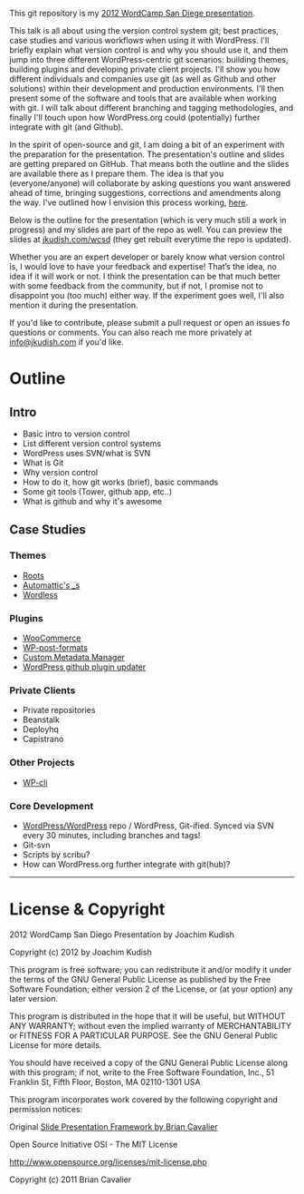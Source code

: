 This git repository is my [2012 WordCamp San Diege presentation](http://2012.sandiego.wordcamp.org/schedule/).

This talk is all about using the version control system git; best practices, case studies and various workflows when using it with WordPress. I'll briefly explain what version control is and why you should use it, and them jump into three different WordPress-centric git scenarios: building themes, building plugins and developing private client projects. I'll show you how different individuals and companies use git (as well as Github and other solutions) within their development and production environments. I'll then present some of the software and tools that are available when working with git. I will talk about different branching and tagging methodologies, and finally I'll touch upon how WordPress.org could (potentially) further integrate with git (and Github). 

In the spirit of open-source and git, I am doing a bit of an experiment with the preparation for the presentation. The presentation's outline and slides are getting prepared on GitHub. That means both the outline and the slides are available there as I prepare them. The idea is that you (everyone/anyone) will collaborate by asking questions you want answered ahead of time, bringing suggestions, corrections and amendments along the way. I've outlined how I envision this process working, [here](http://jkudish.com/wordcamp-san-diego-2012/).

Below is the outline for the presentation (which is very much still a work in progress) and my slides are part of the repo as well. You can preview the slides at [jkudish.com/wcsd](http://jkudish.com/wcsd) (they get rebuilt everytime the repo is updated).

Whether you are an expert developer or barely know what version control is, I would love to have your feedback and expertise! That’s the idea, no idea if it will work or not. I think the presentation can be that much better with some feedback from the community, but if not, I promise not to disappoint you (too much) either way. If the experiment goes well, I'll also mention it during the presentation.

If you'd like to contribute, please submit a pull request or open an issues fo questions or comments. You can also reach me more privately at [info@jkudish.com](info@jkudish.com) if you'd like.

# Outline

## Intro

* Basic intro to version control
* List different version control systems
* WordPress uses SVN/what is SVN
* What is Git
* Why version control
* How to do it, how git works (brief), basic commands
* Some git tools (Tower, github app, etc..)
* What is github and why it's awesome

## Case Studies

### Themes

* [Roots](https://github.com/retlehs/roots)
* [Automattic's _s](https://github.com/Automattic/_s)
* [Wordless](https://github.com/welaika/wordless)

### Plugins

* [WooCommerce](https://github.com/woothemes/woocommerce)
* [WP-post-formats](https://github.com/crowdfavorite/wp-post-formats)
* [Custom Metadata Manager](https://github.com/jkudish/custom-metadata)
* [WordPress github plugin updater](https://github.com/jkudish/WordPress-GitHub-Plugin-Updater)


### Private Clients

* Private repositories
* Beanstalk
* Deployhq
* Capistrano

### Other Projects

* [WP-cli](https://github.com/andreascreten/wp-cli)

### Core Development

* [WordPress/WordPress](https://github.com/WordPress/WordPress) repo / WordPress, Git-ified. Synced via SVN every 30 minutes, including branches and tags!
* Git-svn
* Scripts by scribu?
* How can WordPress.org further integrate with git(hub)?

---------------------------------------

# License & Copyright

2012 WordCamp San Diego Presentation by Joachim Kudish

Copyright (c) 2012 by Joachim Kudish

This program is free software; you can redistribute it and/or modify
it under the terms of the GNU General Public License as published by
the Free Software Foundation; either version 2 of the License, or
(at your option) any later version.

This program is distributed in the hope that it will be useful,
but WITHOUT ANY WARRANTY; without even the implied warranty of
MERCHANTABILITY or FITNESS FOR A PARTICULAR PURPOSE.  See the
GNU General Public License for more details.

You should have received a copy of the GNU General Public License
along with this program; if not, write to the Free Software
Foundation, Inc., 51 Franklin St, Fifth Floor, Boston, MA  02110-1301  USA

This program incorporates work covered by the following copyright and
permission notices:

Original [Slide Presentation Framework by Brian Cavalier](https://github.com/briancavalier/slides)

Open Source Initiative OSI - The MIT License

http://www.opensource.org/licenses/mit-license.php

Copyright (c) 2011 Brian Cavalier